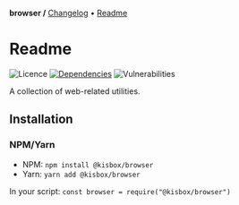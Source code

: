 **browser /**
[Changelog](https://github.com/kisbox/browser/blob/master/CHANGELOG.md)
• [Readme](https://github.com/kisbox/browser/blob/master/README.md)

# Readme

![Licence](https://img.shields.io/github/license/kisbox/js-browser.svg)
[![Dependencies](https://badgen.net/david/dep/kisbox/js-browser)](https://david-dm.org/kisbox/js-browser)
![Vulnerabilities](https://snyk.io/test/npm/@kisbox/browser/badge.svg)

A collection of web-related utilities.

## Installation

### NPM/Yarn

- NPM: `npm install @kisbox/browser`
- Yarn: `yarn add @kisbox/browser`

In your script: `const browser = require("@kisbox/browser")`
